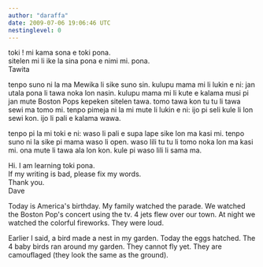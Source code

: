 ```yaml
---
author: "daraffa"
date: 2009-07-06 19:06:46 UTC
nestinglevel: 0
---
```

toki ! mi kama sona e toki pona.  
sitelen mi li ike la sina pona e nimi mi. pona.  
Tawita  
  
tenpo suno ni la ma Mewika li sike suno sin. kulupu mama mi li lukin e ni: jan utala pona li tawa noka lon nasin. kulupu mama mi li kute e kalama musi pi jan mute Boston Pops kepeken sitelen tawa. tomo tawa kon tu tu li tawa sewi ma tomo mi. tenpo pimeja ni la mi mute li lukin e ni: ijo pi seli kule li lon sewi kon. ijo li pali e kalama wawa.  
  
tenpo pi la mi toki e ni: waso li pali e supa lape sike lon ma kasi mi. tenpo suno ni la sike pi mama waso li open. waso lili tu tu li tomo noka lon ma kasi mi. ona mute li tawa ala lon kon. kule pi waso lili li sama ma.  
  
Hi. I am learning toki pona.  
If my writing is bad, please fix my words.  
Thank you.  
Dave  
  
Today is America's birthday. My family watched the parade. We watched the Boston Pop's concert using the tv. 4 jets flew over our town. At night we watched the colorful fireworks. They were loud.  
  
Earlier I said, a bird made a nest in my garden. Today the eggs hatched. The 4 baby birds ran around my garden. They cannot fly yet. They are camouflaged (they look the same as the ground).